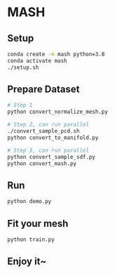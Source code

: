 # MASH

## Setup

```bash
conda create -n mash python=3.8
conda activate mash
./setup.sh
```

## Prepare Dataset

```bash
# Step 1
python convert_normalize_mesh.py

# Step 2, can run parallel
./convert_sample_pcd.sh
python convert_to_manifold.py

# Step 3, can run parallel
python convert_sample_sdf.py
python convert_mash.py
```

## Run

```bash
python demo.py
```

## Fit your mesh

```bash
python train.py
```

## Enjoy it~
